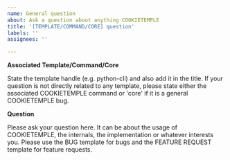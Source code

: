 ```yaml
---
name: General question
about: Ask a question about anything COOKIETEMPLE
title: '[TEMPLATE/COMMAND/CORE] question'
labels: ''
assignees: ''

---
```


**Associated Template/Command/Core**

State the template handle (e.g. python-cli) and also add it in the title.
If your question is not directly related to any template, please state either the associated COOKIETEMPLE command or 'core' if it is a general COOKIETEMPLE bug.

**Question**

Please ask your question here. It can be about the usage of COOKIETEMPLE, the internals, the implementation or whatever interests you.
Please use the BUG template for bugs and the FEATURE REQUEST template for feature requests.
